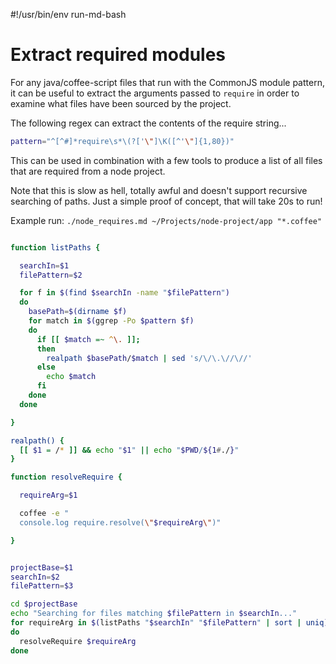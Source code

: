 #!/usr/bin/env run-md-bash
# Extract required modules

For any java/coffee-script files that run with the CommonJS module pattern, it can
be useful to extract the arguments passed to `require` in order to examine what files
have been sourced by the project.

The following regex can extract the contents of the require string...

```bash
pattern="^[^#]*require\s*\(?['\"]\K([^'\"]{1,80})"
```

This can be used in combination with a few tools to produce a list of all files that
are required from a node project.

Note that this is slow as hell, totally awful and doesn't support recursive searching
of paths. Just a simple proof of concept, that will take 20s to run!

Example run: `./node_requires.md ~/Projects/node-project/app "*.coffee"`

```bash

function listPaths {

  searchIn=$1
  filePattern=$2

  for f in $(find $searchIn -name "$filePattern")
  do
    basePath=$(dirname $f)
    for match in $(ggrep -Po $pattern $f)
    do
      if [[ $match =~ ^\. ]];
      then
        realpath $basePath/$match | sed 's/\/\.\//\//'
      else
        echo $match
      fi
    done
  done

}

realpath() {
  [[ $1 = /* ]] && echo "$1" || echo "$PWD/${1#./}"
}

function resolveRequire {

  requireArg=$1

  coffee -e "
  console.log require.resolve(\"$requireArg\")"

}


projectBase=$1
searchIn=$2
filePattern=$3

cd $projectBase
echo "Searching for files matching $filePattern in $searchIn..."
for requireArg in $(listPaths "$searchIn" "$filePattern" | sort | uniq)
do
  resolveRequire $requireArg
done

```
